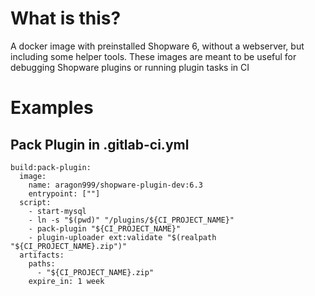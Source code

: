 # What is this?

A docker image with preinstalled Shopware 6, without a webserver, but including some helper tools. These images are meant to be useful for debugging Shopware plugins or running plugin tasks in CI

# Examples
## Pack Plugin in .gitlab-ci.yml
```
build:pack-plugin:
  image:
    name: aragon999/shopware-plugin-dev:6.3
    entrypoint: [""]
  script:
    - start-mysql
    - ln -s "$(pwd)" "/plugins/${CI_PROJECT_NAME}"
    - pack-plugin "${CI_PROJECT_NAME}"
    - plugin-uploader ext:validate "$(realpath "${CI_PROJECT_NAME}.zip")"
  artifacts:
    paths:
      - "${CI_PROJECT_NAME}.zip"
    expire_in: 1 week
```
